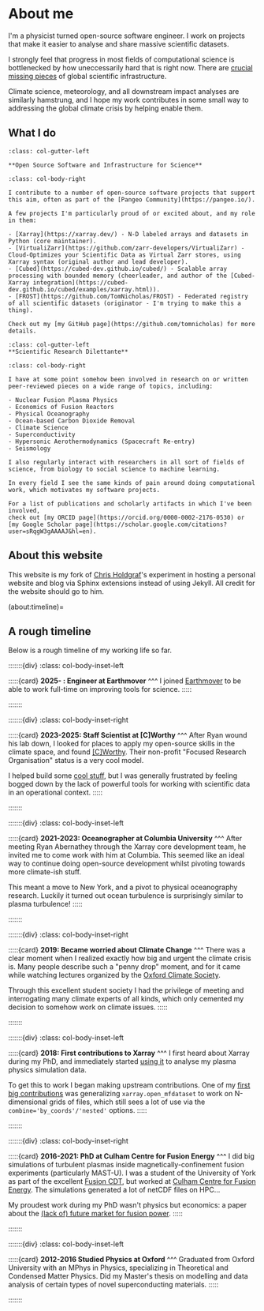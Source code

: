# About me

I'm a physicist turned open-source software engineer. I work on projects that make it easier to analyse and share massive scientific datasets. 

I strongly feel that progress in most fields of computational science is bottlenecked by how uneccessarily hard that is right now. There are [crucial missing pieces](./blog/2025/science-needs-a-social-network.md) of global scientific infrastructure.

Climate science, meteorology, and all downstream impact analyses are similarly hamstrung, and I hope my work contributes in some small way to addressing the global climate crisis by helping enable them.

## What I do

```{div}
:class: col-gutter-left

**Open Source Software and Infrastructure for Science**
```
```{div}
:class: col-body-right

I contribute to a number of open-source software projects that support this aim, often as part of the [Pangeo Community](https://pangeo.io/).

A few projects I'm particularly proud of or excited about, and my role in them:

- [Xarray](https://xarray.dev/) - N-D labeled arrays and datasets in Python (core maintainer).
- [VirtualiZarr](https://github.com/zarr-developers/VirtualiZarr) - Cloud-Optimizes your Scientific Data as Virtual Zarr stores, using Xarray syntax (original author and lead developer).
- [Cubed](https://cubed-dev.github.io/cubed/) - Scalable array processing with bounded memory (cheerleader, and author of the [Cubed-Xarray integration](https://cubed-dev.github.io/cubed/examples/xarray.html)).
- [FROST](https://github.com/TomNicholas/FROST) - Federated registry of all scientific datasets (originator - I'm trying to make this a thing).

Check out my [my GitHub page](https://github.com/tomnicholas) for more details.
```
```{div}
:class: col-gutter-left
**Scientific Research Dilettante**
```
```{div}
:class: col-body-right

I have at some point somehow been involved in research on or written peer-reviewed pieces on a wide range of topics, including:

- Nuclear Fusion Plasma Physics
- Economics of Fusion Reactors
- Physical Oceanography
- Ocean-based Carbon Dioxide Removal
- Climate Science
- Superconductivity
- Hypersonic Aerothermodynamics (Spacecraft Re-entry)
- Seismology

I also regularly interact with researchers in all sort of fields of science, from biology to social science to machine learning.

In every field I see the same kinds of pain around doing computational work, which motivates my software projects.

For a list of publications and scholarly artifacts in which I've been involved,
check out [my ORCID page](https://orcid.org/0000-0002-2176-0530) or [my Google Scholar page](https://scholar.google.com/citations?user=sRqgW3gAAAAJ&hl=en).
```

## About this website

This website is my fork of [Chris Holdgraf](https://chrisholdgraf.com/)'s experiment in hosting a personal website and blog via Sphinx extensions instead of using Jekyll. All credit for the website should go to him.

(about:timeline)=
## A rough timeline

Below is a rough timeline of my working life so far.

:::::::{div}
:class: col-body-inset-left

:::::{card}
**2025- : Engineer at Earthmover**
^^^
I joined [Earthmover](https://earthmover.io/) to be able to work full-time on improving tools for science.
:::::

:::::::

:::::::{div}
:class: col-body-inset-right

:::::{card}
**2023-2025: Staff Scientist at [C]Worthy**
^^^
After Ryan wound his lab down, I looked for places to apply my open-source skills in the climate space, and found [[C]Worthy](https://www.cworthy.org/). Their non-profit "Focused Research Organisation" status is a very cool model.

I helped build some [cool stuff](https://carbonplan.org/research/oae-efficiency), but I was generally frustrated by feeling bogged down by the lack of powerful tools for working with scientific data in an operational context.
:::::

:::::::

:::::::{div}
:class: col-body-inset-left

:::::{card}
**2021-2023: Oceanographer at Columbia University**
^^^
After meeting Ryan Abernathey through the Xarray core development team, he invited me to come work with him at Columbia. This seemed like an ideal way to continue doing open-source development whilst pivoting towards more climate-ish stuff.

This meant a move to New York, and a pivot to physical oceanography research. Luckily it turned out ocean turbulence is surprisingly similar to plasma turbulence!
:::::

:::::::

:::::::{div}
:class: col-body-inset-right

:::::{card}
**2019: Became worried about Climate Change**
^^^
There was a clear moment when I realized exactly how big and urgent the climate crisis is. 
Many people describe such a "penny drop" moment, and for it came while watching lectures organized by the [Oxford Climate Society](https://oxfordclimatesociety.com/).

Through this excellent student society I had the privilege of meeting and interrogating many climate experts of all kinds, which only cemented my decision to somehow work on climate issues.
:::::

:::::::

:::::::{div}
:class: col-body-inset-left

:::::{card}
**2018: First contributions to Xarray**
^^^
I first heard about Xarray during my PhD, and immediately started [using it](https://github.com/boutproject/xBOUT) to analyse my plasma physics simulation data.

To get this to work I began making upstream contributions. One of my [first big contributions](https://github.com/pydata/xarray/pull/2553) was generalizing `xarray.open_mfdataset` to work on N-dimensional grids of files, which still sees a lot of use via the `combine='by_coords'/'nested'` options.
:::::

:::::::

:::::::{div}
:class: col-body-inset-right

:::::{card}
**2016-2021: PhD at Culham Centre for Fusion Energy**
^^^
I did big simulations of turbulent plasmas inside magnetically-confinement fusion experiments (particularly MAST-U). I was a student of the University of York as part of the excellent [Fusion CDT](https://fusion-cdt.ac.uk/), but worked at [Culham Centre for Fusion Energy](https://ccfe.ukaea.uk/). The simulations generated a lot of netCDF files on HPC... 

My proudest work during my PhD wasn't physics but economics: a paper about the [(lack of) future market for fusion power](https://arxiv.org/abs/2101.05727).
:::::

:::::::

:::::::{div}
:class: col-body-inset-left

:::::{card}
**2012-2016 Studied Physics at Oxford**
^^^
Graduated from Oxford University with an MPhys in Physics, specializing in Theoretical and Condensed Matter Physics. Did my Master's thesis on modelling and data analysis of certain types of novel superconducting materials.
:::::

:::::::